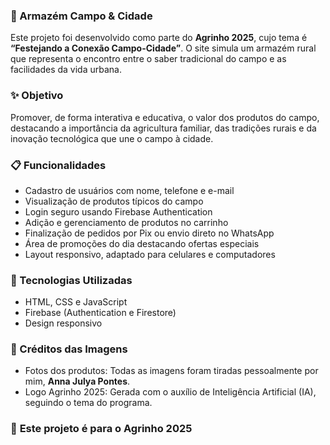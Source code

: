 ### 🌱 Armazém Campo & Cidade
Este projeto foi desenvolvido como parte do **Agrinho 2025**, cujo tema é **“Festejando a Conexão Campo-Cidade”**. O site simula um armazém rural que representa o encontro entre o saber tradicional do campo e as facilidades da vida urbana.

### ✨ Objetivo
Promover, de forma interativa e educativa, o valor dos produtos do campo, destacando a importância da agricultura familiar, das tradições rurais e da inovação tecnológica que une o campo à cidade.

### 📋 Funcionalidades
* Cadastro de usuários com nome, telefone e e-mail
* Visualização de produtos típicos do campo
* Login seguro usando Firebase Authentication
* Adição e gerenciamento de produtos no carrinho
* Finalização de pedidos por Pix ou envio direto no WhatsApp
* Área de promoções do dia destacando ofertas especiais
* Layout responsivo, adaptado para celulares e computadores

### 🚀 Tecnologias Utilizadas

* HTML, CSS e JavaScript
* Firebase (Authentication e Firestore)
* Design responsivo

### 📸 Créditos das Imagens
* Fotos dos produtos: Todas as imagens foram tiradas pessoalmente por mim, **Anna Julya Pontes**.
* Logo Agrinho 2025: Gerada com o auxílio de Inteligência Artificial (IA), seguindo o tema do programa.

### 📌 **Este projeto é para o Agrinho 2025**